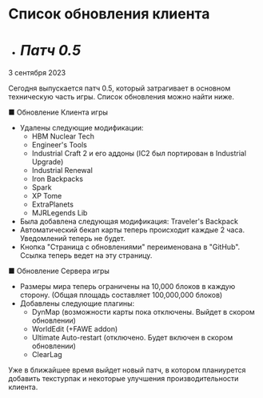 # Список обновления клиента

* # *Патч 0.5*

3 сентября 2023

Сегодня выпускается патч 0.5, который затрагивает в основном техническую часть игры. Список обновления можно найти ниже.

■ Обновление Клиента игры
- Удалены следующие модификации: 
    * HBM Nuclear Tech
    * Engineer's Tools
    * Industrial Craft 2 и его аддоны (IC2 был портирован в Industrial Upgrade)
    * Industrial Renewal
    * Iron Backpacks
    * Spark
    * XP Tome
    * ExtraPlanets
    * MJRLegends Lib
- Была добавлена следующая модификация: Traveler's Backpack
- Автоматический бекап карты теперь происходит каждые 2 часа. Уведомлений теперь не будет.
- Кнопка "Страница с обновлениями" переименована в "GitHub". Ссылка теперь ведет на эту страницу.

■ Обновление Сервера игры
- Размеры мира теперь ограничены на 10,000 блоков в каждую сторону.
(Общая площадь составляет 100,000,000 блоков)
- Добавлены следующие плагины:
    * DynMap (возможности карты пока отключены. Выйдет в скором обновлении)
    * WorldEdit (+FAWE addon)
    * Ultimate Auto-restart (отключено. Будет включен в скором обновлении)
    * ClearLag

Уже в ближайшее время выйдет новый патч, в котором планиурется добавить текстурпак и некоторые улучшения производительности клиента.
